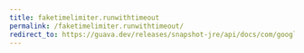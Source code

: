 ```yaml
---
title: faketimelimiter.runwithtimeout
permalink: /faketimelimiter.runwithtimeout/
redirect_to: https://guava.dev/releases/snapshot-jre/api/docs/com/google/common/util/concurrent/FakeTimeLimiter.html#runWithTimeout-java.lang.Runnable-long-java.util.concurrent.TimeUnit-
---
```

